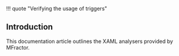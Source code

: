 !!! quote "Verifying the usage of triggers"

## Introduction

This documentation article outlines the XAML analysers provided by MFractor.
